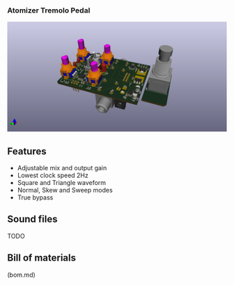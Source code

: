 ### Atomizer Tremolo Pedal

![3d](docs/BoardLayout_3DRenderings/Populated.png)

## Features

- Adjustable mix and output gain
- Lowest clock speed 2Hz
- Square and Triangle waveform
- Normal, Skew and Sweep modes
- True bypass

## Sound files

TODO

## Bill of materials

(bom.md)

